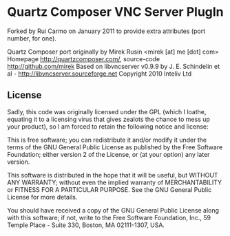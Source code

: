 # Quartz Composer VNC Server PlugIn

Forked by Rui Carmo on January 2011 to provide extra attributes (port number, for one).

Quartz Composer port originally by Mirek Rusin <mirek [at] me [dot] com>
Homepage http://quartzcomposer.com/, source-code http://github.com/mirek
Based on libvncserver v0.9.9 by J. E. Schindelin et al - http://libvncserver.sourceforge.net
Copyright 2010 Inteliv Ltd

## License ##

Sadly, this code was originally licensed under the GPL (which I loathe, equating it to a licensing virus that gives zealots the chance to mess up your product), so I am forced to retain the following notice and license:

This is free software; you can redistribute it and/or modify
it under the terms of the GNU General Public License as published by
the Free Software Foundation; either version 2 of the License, or
(at your option) any later version.

This software is distributed in the hope that it will be useful,
but WITHOUT ANY WARRANTY; without even the implied warranty of
MERCHANTABILITY or FITNESS FOR A PARTICULAR PURPOSE.  See the
GNU General Public License for more details.

You should have received a copy of the GNU General Public License
along with this software; if not, write to the Free Software
Foundation, Inc., 59 Temple Place - Suite 330, Boston, MA  02111-1307,
USA.